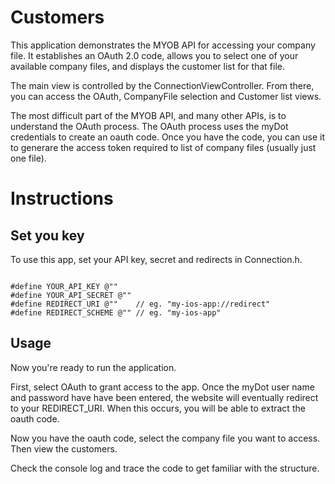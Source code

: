 Customers
=========

This application demonstrates the MYOB API for accessing your company file. It establishes an OAuth 2.0 code, allows you to select one of your available company files, and displays the customer list for that file.

The main view is controlled by the ConnectionViewController. From there, you can access the OAuth, CompanyFile selection and Customer list views. 

The most difficult part of the MYOB API, and many other APIs, is to understand the OAuth process. The OAuth process uses the myDot credentials to create an oauth code. Once you have the code, you can use it to generare the access token required to list of company files (usually just one file).  

# Instructions

## Set you key

To use this app, set your API key, secret and redirects in Connection.h. 

<pre><code>
#define YOUR_API_KEY @""
#define YOUR_API_SECRET @""
#define REDIRECT_URI @""    // eg. "my-ios-app://redirect"
#define REDIRECT_SCHEME @"" // eg. "my-ios-app"
</code></pre>

## Usage

Now you're ready to run the application. 

First, select OAuth to grant access to the app. Once the myDot user name and password have have been entered, the website will eventually redirect to your REDIRECT_URI. When this occurs, you will be able to extract the oauth code. 

Now you have the oauth code, select the company file you want to access. Then view the customers.

Check the console log and trace the code to get familiar with the structure.

